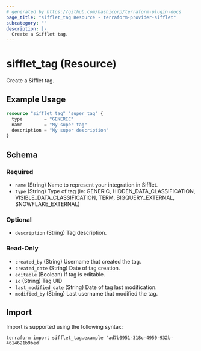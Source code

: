 ```yaml
---
# generated by https://github.com/hashicorp/terraform-plugin-docs
page_title: "sifflet_tag Resource - terraform-provider-sifflet"
subcategory: ""
description: |-
  Create a Sifflet tag.
---
```


# sifflet_tag (Resource)

Create a Sifflet tag.

## Example Usage

```terraform
resource "sifflet_tag" "super_tag" {
  type        = "GENERIC"
  name        = "My super tag"
  description = "My super description"
}
```

<!-- schema generated by tfplugindocs -->
## Schema

### Required

- `name` (String) Name to represent your integration in Sifflet.
- `type` (String) Type of tag (ie: GENERIC, HIDDEN_DATA_CLASSIFICATION, VISIBLE_DATA_CLASSIFICATION, TERM, BIGQUERY_EXTERNAL, SNOWFLAKE_EXTERNAL)

### Optional

- `description` (String) Tag description.

### Read-Only

- `created_by` (String) Username that created the tag.
- `created_date` (String) Date of tag creation.
- `editable` (Boolean) If tag is editable.
- `id` (String) Tag UID
- `last_modified_date` (String) Date of tag last modification.
- `modified_by` (String) Last username that modified the tag.

## Import

Import is supported using the following syntax:

```shell
terraform import sifflet_tag.example 'ad7b0951-318c-4950-932b-4614621b9bed'
```
